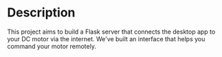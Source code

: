 # Description
This project aims to build a Flask server that connects the desktop app to your DC motor via the internet. We've built an interface that helps you command your motor remotely.
